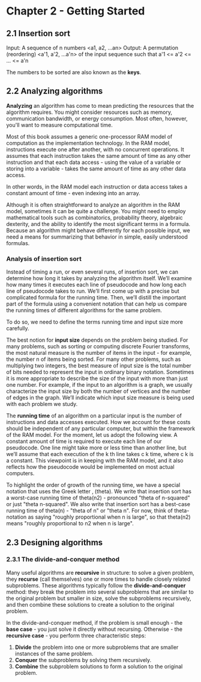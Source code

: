 # Chapter 2 - Getting Started

## 2.1 Insertion sort

Input: A sequence of n numbers <a1, a2, ...an>
Output: A permutation (reordering) <a'1, a'2, ...a'n> of the
input sequence such that a'1 <= a'2 <= ... <= a'n

The numbers to be sorted are also known as the **keys**.

## 2.2 Analyzing algorithms

**Analyzing** an algorithm has come to mean predicting the resources that the algorithm requires.
You might consider resources such as memory, communication bandwidth, or energy consumption.
Most often, however, you'll want to measure computational time.

Most of this book assumes a generic one-processor RAM model of computation as the implementation
technology. In the RAM model, instructions execute one after another, with no concurrent
operations. It assumes that each instruction takes the same amount of time as any other instruction
and that each data access - using the value of a variable or storing into a variable - takes the same 
amount of time as any other data access.

In other words, in the RAM model each instruction or data access takes a constant amount
of time - even indexing into an array.

Although it is often straightforward to analyze an algorithm in the RAM model,
sometimes it can be quite a challenge. You might need to employ mathematical
tools such as combinatorics, probability theory, algebraic dexterity, and the ability
to identify the most significant terms in a formula. Because an algorithm might
behave differently for each possible input, we need a means for summarizing that
behavior in simple, easily understood formulas.

### Analysis of insertion sort

Instead of timing a run, or even several runs, of insertion sort, we can determine
how long it takes by analyzing the algorithm itself. We’ll examine how many times
it executes each line of pseudocode and how long each line of pseudocode takes
to run. We’ll first come up with a precise but complicated formula for the running
time. Then, we’ll distill the important part of the formula using a convenient notation
that can help us compare the running times of different algorithms for the
same problem.

To do so, we need to define the terms running time and input size more carefully.

The best notion for **input size** depends on the problem being studied. For many
problems, such as sorting or computing discrete Fourier transforms, the most natural
measure is the number of items in the input - for example, the number n of
items being sorted. For many other problems, such as multiplying two integers,
the best measure of input size is the total number of bits needed to represent the
input in ordinary binary notation. Sometimes it is more appropriate to describe the
size of the input with more than just one number. For example, if the input to an
algorithm is a graph, we usually characterize the input size by both the number of vertices
and the number of edges in the graph. We’ll indicate which input size measure
is being used with each problem we study.

The **running time** of an algorithm on a particular input is the number of instructions
and data accesses executed. How we account for these costs should be
independent of any particular computer, but within the framework of the RAM
model. For the moment, let us adopt the following view. A constant amount of
time is required to execute each line of our pseudocode. One line might take more
or less time than another line, but we’ll assume that each execution of the k th line
takes c k time, where c k is a constant. This viewpoint is in keeping with the RAM
model, and it also reflects how the pseudocode would be implemented on most
actual computers.

To highlight the order of growth of the running time, we have a special notation
that uses the Greek letter ‚ (theta). We write that insertion sort has a worst-case
running time of theta(n2) - pronounced "theta of n-squared" or just "theta n-squared".
We also write that insertion sort has a best-case running time of theta(n) - "theta of n"
or "theta n". For now, think of theta-notation as saying "roughly proportional when
n is large", so that theta(n2) means "roughly proportional to n2 when n is large".

## 2.3 Designing algorithms

### 2.3.1 The divide-and-conquer method

Many useful algorithms are **recursive** in structure: to solve a given problem, they
**recurse** (call themselves) one or more times to handle closely related subproblems.
These algorithms typically follow the **divide-and-conquer** method: they
break the problem into several subproblems that are similar to the original problem 
but smaller in size, solve the subproblems recursively, and then combine these
solutions to create a solution to the original problem.

In the divide-and-conquer method, if the problem is small enough - the **base
case** - you just solve it directly without recursing. Otherwise - the **recursive case** - 
you perform three characteristic steps:

1. **Divide** the problem into one or more subproblems that are smaller instances of the
   same problem.
2. **Conquer** the subproblems by solving them recursively.
3. **Combine** the subproblem solutions to form a solution to the original problem.

